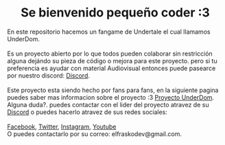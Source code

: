 <h1>
	<center>Se bienvenido pequeño coder :3</center>
</h1>
<div>
	En este repositorio hacemos un fangame de Undertale el cual llamamos UnderDom.<br>
	<br>Es un proyecto abierto por lo que todos pueden colaborar sin restricción alguna dejándo su pieza de código o mejora para este proyecto. pero si tu preferencia es ayudar con material Audiovisual entonces puede pasearce por nuestro discord: <a href="https://discord.gg/TdujCVcNYV">Discord</a>.<br><br>
	Este proyecto esta siendo hecho por fans para fans, en la siguiente pagina puedes saber mas informacion sobre el proyecto :3 <a href="https://frasko-projects.blogspot.com/2021/01/bienvenidos-una-nueva-seccion-este-blog.html">Proyecto UnderDom</a>.
	Alguna duda?. puedes contactar con el lider del proyecto atravez de su <a href="https://discord.gg/TdujCVcNYV">Discord</a> o puedes hacerlo atravez de sus redes sociales:<br><br>
	<a href="https://www.facebook.com/ElFraskoPlay/">Facebook</a>,
	<a href="https://twitter.com/ElFrask">Twitter</a>,
	<a href="https://www.instagram.com/soyelfrask/">Instagram</a>,
	<a href="https://www.youtube.com/channel/UCthcRkrv9UHcwd86vBbs91g">Youtube</a><br>
	O puedes contactarlo por su correo: elfraskodev@gmail.com.

</div>
<!--git commit -m "Eliminacion de los Addons innesesarios y el archivo README.MD fue agregado"-->